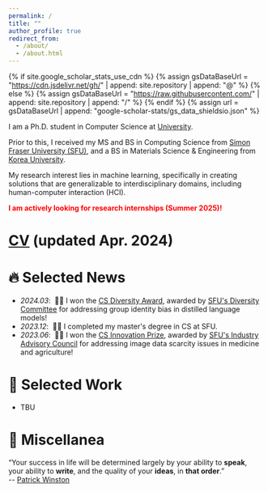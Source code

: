 ```yaml
---
permalink: /
title: ""
author_profile: true
redirect_from: 
  - /about/
  - /about.html
---
```


{% if site.google_scholar_stats_use_cdn %}
{% assign gsDataBaseUrl = "https://cdn.jsdelivr.net/gh/" | append: site.repository | append: "@" %}
{% else %}
{% assign gsDataBaseUrl = "https://raw.githubusercontent.com/" | append: site.repository | append: "/" %}
{% endif %}
{% assign url = gsDataBaseUrl | append: "google-scholar-stats/gs_data_shieldsio.json" %}

<span class='anchor' id='about-me'></span>

I am a Ph.D. student in Computer Science at [University]().

Prior to this, I received my MS and BS in Computing Science from [Simon Fraser University (SFU)](https://www.sfu.ca/), and a BS in Materials Science & Engineering from [Korea University](https://www.korea.edu/mbshome/mbs/en/index.do).

My research interest lies in machine learning, specifically in creating solutions that are generalizable to interdisciplinary domains, including human-computer interaction (HCI).

<span style="color:red"> **I am actively looking for research internships (Summer 2025)!** </span>

# [CV]() (updated Apr. 2024)

# 🔥 Selected News
- *2024.03*: &nbsp;🎉🎉 I won the [CS Diversity Award](https://www.sfu.ca/computing/diversity-in-computing-science/activities/cs-diversity-project-presentations-2024.html), awarded by [SFU's Diversity Committee](https://www.sfu.ca/computing/diversity-in-computing-science/activities.html) for addressing group identity bias in distilled language models!
- *2023.12*: &nbsp;🎉🎉 I completed my master's degree in CS at SFU.
- *2023.06*: &nbsp;🎉🎉 I won the [CS Innovation Prize](https://www.sfu.ca/computing/current-students/graduate-students/academic-programs/professional-master-of-science-in-computer-science/project-showcase/is-seeing-still-not-necessarily-believing-.html), awarded by [SFU's Industry Advisory Council](https://www.sfu.ca/computing/current-students/graduate-students/academic-programs/professional-master-of-science-in-computer-science/industry-relations/council.html) for addressing image data scarcity issues in medicine and agriculture!

# 📝 Selected Work
- TBU

# 🎋 Miscellanea
“Your success in life will be determined largely by your ability to <b>speak</b>, your ability to <b>write</b>, and the quality of your <b>ideas</b>, in <b>that order</b>.”<br>-- [Patrick Winston](https://www.youtube.com/watch?v=Unzc731iCUY)
